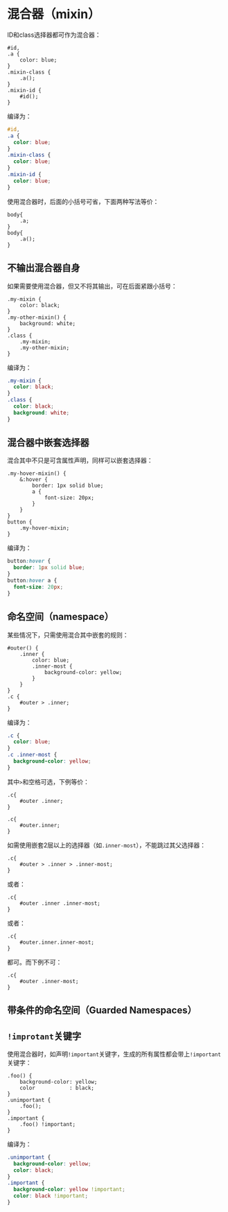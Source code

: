 # 混合器（mixin）

ID和class选择器都可作为混合器：

```less
#id,
.a {
	color: blue;
}
.mixin-class {
	.a();
}
.mixin-id {
	#id();
}
```

编译为：

```css
#id,
.a {
  color: blue;
}
.mixin-class {
  color: blue;
}
.mixin-id {
  color: blue;
}
```

使用混合器时，后面的小括号可省，下面两种写法等价：

```less
body{
	.a;
}
body{
	.a();
}
```

## 不输出混合器自身

如果需要使用混合器，但又不将其输出，可在后面紧跟小括号：

```less
.my-mixin {
	color: black;
}
.my-other-mixin() {
	background: white;
}
.class {
	.my-mixin;
	.my-other-mixin;
}
```

编译为：

```css
.my-mixin {
  color: black;
}
.class {
  color: black;
  background: white;
}
```

## 混合器中嵌套选择器

混合其中不只是可含属性声明，同样可以嵌套选择器：

```less
.my-hover-mixin() {
	&:hover {
		border: 1px solid blue;
		a {
			font-size: 20px;
		}
	}
}
button {
	.my-hover-mixin;
}
```

编译为：

```css
button:hover {
  border: 1px solid blue;
}
button:hover a {
  font-size: 20px;
}
```

## 命名空间（namespace）

某些情况下，只需使用混合其中嵌套的规则：

```less
#outer() {
	.inner {
		color: blue;
		.inner-most {
			background-color: yellow;
		}
	}
}
.c {
	#outer > .inner;
}
```

编译为：

```css
.c {
  color: blue;
}
.c .inner-most {
  background-color: yellow;
}
```

其中`>`和空格可选，下例等价：

```less
.c{
	#outer .inner;
}

.c{
	#outer.inner;
}
```

如需使用嵌套2层以上的选择器（如`.inner-most`），不能跳过其父选择器：

```less
.c{
	#outer > .inner > .inner-most;
}
```

或者：

```less
.c{
	#outer .inner .inner-most;
}
```

或者：

```less
.c{
	#outer.inner.inner-most;
}
```

都可。而下例不可：

```less
.c{
	#outer .inner-most;
}
```

## 带条件的命名空间（Guarded Namespaces）

## `!improtant`关键字

使用混合器时，如声明`!important`关键字，生成的所有属性都会带上`!important`关键字：

```less
.foo() {
	background-color: yellow;
	color           : black;
}
.unimportant {
	.foo();
}
.important {
	.foo() !important;
}
```

编译为：

```css
.unimportant {
  background-color: yellow;
  color: black;
}
.important {
  background-color: yellow !important;
  color: black !important;
}
```
